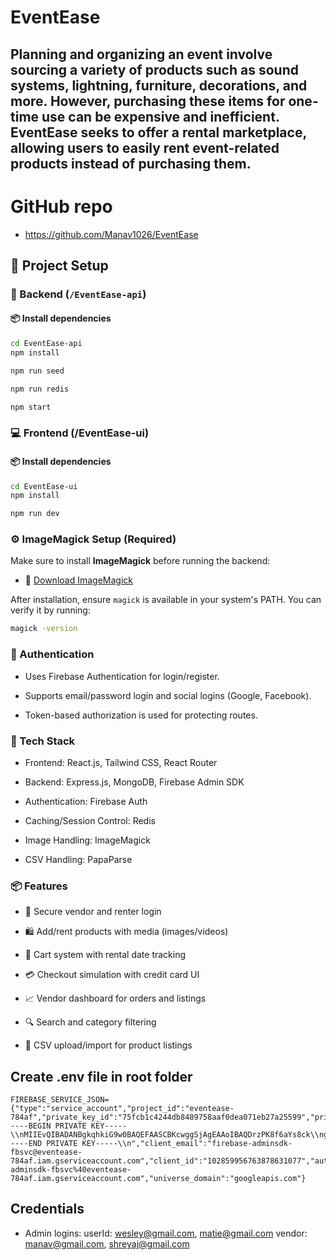 # EventEase
Planning and organizing an event involve sourcing a variety of products such as sound systems, lightning, furniture, decorations, and more. However, purchasing these items for one-time use can be expensive and inefficient. EventEase seeks to offer a rental marketplace, allowing users to easily rent event-related products instead of purchasing them.
---

# GitHub repo

-   https://github.com/Manav1026/EventEase


## 🔧 Project Setup

### 📁 Backend (`/EventEase-api`)
#### 📦 Install dependencies
```bash
cd EventEase-api
npm install
```

``` bash
npm run seed
```

```bash
npm run redis
```

```bash
npm start
```
### 💻 Frontend (/EventEase-ui)
#### 📦 Install dependencies

```bash
cd EventEase-ui
npm install
```

```bash
npm run dev
```

### ⚙️ ImageMagick Setup (Required)

Make sure to install **ImageMagick** before running the backend:

- 🔗 [Download ImageMagick](ImageMagick-7.1.1-47-Q16-HDRI-x64-dll.exe)

After installation, ensure `magick` is available in your system's PATH. You can verify it by running:

```bash
magick -version
```

### 🔑 Authentication
- Uses Firebase Authentication for login/register.

- Supports email/password login and social logins (Google, Facebook).

- Token-based authorization is used for protecting routes.

### 🧠 Tech Stack
- Frontend: React.js, Tailwind CSS, React Router

- Backend: Express.js, MongoDB, Firebase Admin SDK

- Authentication: Firebase Auth

- Caching/Session Control: Redis

- Image Handling: ImageMagick

- CSV Handling: PapaParse

### 📦 Features
- 🔐 Secure vendor and renter login

- 🛍️ Add/rent products with media (images/videos)

- 🛒 Cart system with rental date tracking

- 💳 Checkout simulation with credit card UI

- 📈 Vendor dashboard for orders and listings

- 🔍 Search and category filtering

- 📁 CSV upload/import for product listings

## Create .env file in root folder

```
FIREBASE_SERVICE_JSON={"type":"service_account","project_id":"eventease-784af","private_key_id":"75fcb1c4244db8489758aaf0dea071eb27a25599","private_key":"-----BEGIN PRIVATE KEY-----\\nMIIEvQIBADANBgkqhkiG9w0BAQEFAASCBKcwggSjAgEAAoIBAQDrzPK8f6aYs8ck\\nggkS9UfWf0sLYx3lA3KCrDuzRAYhtUNnMyIJA8MylxyKBWU5zi8wgnoiHhJVQsbD\\nVrGe4BJoZJGdwfLi7BlAOoMIYxmUsVcNf+8sA44ZdoN5rk1yGkIoR59tNLRylxVJ\\nkfjBGU5Vd+4uGPyKsHlHGGtNOaJ0dLk6B/J4YlcaNUsps1CeZpsjE7AFuQi0uRsC\\nnV9R+SAIHsc0FH9xxANaKWzEGHmsBhXN79hPqueElareF/mQdpTDAyJYYrZvB8JZ\\nFuGFHkKoMtukYGsbaWJ1kaUz3Hn50ZW5Syid7RYtz+ZNeyCYUzDm70OOX9ksHstE\\n4lic3YKTAgMBAAECggEAEnbWznDhJEBLne26yoEUx38/P/HaeOuMr3PPgZ7tgKfi\\nJ8txZQBQ7Ci4uOFpnEhWGffVms9SWIUlQvg1FL+aDBJNSWuoWnbqFpqeVm1K0axo\\nqIDLQzM3Ziy0EzaquikZOMXm/ipW3kmQsVVHWSON++kAvcZXcYAWdxKP8G5MwiPt\\nPVuvbiPo5WgStcFiGZ75PZaSLbqRIjaKDnqKEGAoeUq9hY154Xim+aWI7U51tcng\\nMfnoTVqwrzaku5DUbFg8hq2/4LdCcU3z81O6R1Hj67fDK2qov9qspUfhSzKz+hxk\\nocrq8R/kNpwJx5ruSmlbpm8kMMsF1IlGIhH+uFhB8QKBgQD6wlQm8Jubh09nu0gy\\ntHpb32LKQda4I4sPYI1I9NdnCcUKrF6KMP8WlyhUFgmRczRB3VsE+ZcEfOZhUmW/\\n/FgNeoV83+1FHgOygJbkLLyBuDfW0llyJ5ja6OXDtH4k1XOxERa9Og+ZHI/FeFQo\\nTwqV13Va3pR/6WLbpPiMwTdrgwKBgQDwupW3gIarrZZ9t3Ysa/O0F2C6UThZBnVg\\nHKZUZDAJ6tfe89xlwyQqbeRkdFKERhwQwbFjJAswNvvnkeucCLM9v8BbJODeqRnQ\\nxwgLflXvhBqifR2Jed3sbUrq+uQ5BDB2B0hUE0BiftOLB67pL/fQeO8/h+rgwt/a\\nVwicTyqPsQKBgB2hWNBBHiICmx9mweE78jlo7AN6RCT+DjCC+C7mv40tWlsogwNR\\nRtMkiV9mOzs0obgmr9qmo3GkUJSvZ9aHut/c2mknDKJeKZGuICZWIvAxFGgN8wPK\\nKgWz/3JgoYc4sbL6kfVKJw2wkkyDK26X6GhMTVGve1yh90x88eGv8xyBAoGBAOHX\\napZZcf6mQEV5VNif/ma6d/jUMfTzZjLhLfqGc7saI6P7TI374XYc2uSTbMbDr5jY\\n3r6QFh8JtpKuB0i/sMkBmEjp9D1wj9OapiWCRMUMPqCqmIddWaJxdpO1BV+oWn6g\\nnm6iEQlWysfoUWRbqDZg/rOvo99xc+m3NVDPxLJBAoGAZYv4P02eytjXzbv8+jxF\\n3HQ+eMVBiWEzc3qItQzpBBzpx5FVPzpnHYnszDdBheFVwDb4K1jCmz6STJG/xW/e\\nQmvW1Ei2uDLxN0NTS7DQoUPx05zDQK90/7RnemDit69eUvy9W61c5j8ykYMPakGu\\nuAB5/uldJMF15bCwjB2IIbk=\\n-----END PRIVATE KEY-----\\n","client_email":"firebase-adminsdk-fbsvc@eventease-784af.iam.gserviceaccount.com","client_id":"102859956763878631077","auth_uri":"https://accounts.google.com/o/oauth2/auth","token_uri":"https://oauth2.googleapis.com/token","auth_provider_x509_cert_url":"https://www.googleapis.com/oauth2/v1/certs","client_x509_cert_url":"https://www.googleapis.com/robot/v1/metadata/x509/firebase-adminsdk-fbsvc%40eventease-784af.iam.gserviceaccount.com","universe_domain":"googleapis.com"}

```

## Credentials

-   Admin logins:
    userId:  wesley@gmail.com, matie@gmail.com
    vendor: manav@gmail.com, shreyaj@gmail.com

